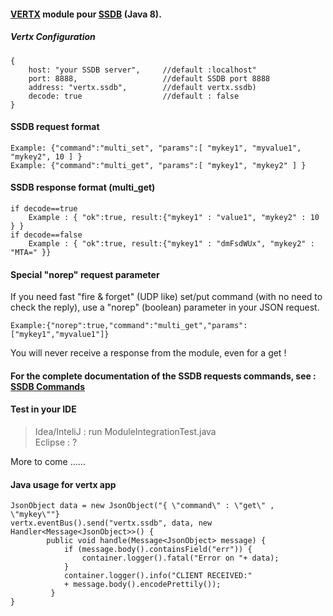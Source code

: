 #### [VERTX](http://vertx.io/) module pour [SSDB](http://ssdb.io/) (Java 8).
##### Vertx Configuration
    {
        host: "your SSDB server",     //default :localhost"  
        port: 8888,                   //default SSDB port 8888  
        address: "vertx.ssdb",        //default vertx.ssdb)
        decode: true                  //default : false
    }
#### SSDB request format
    Example: {"command":"multi_set", "params":[ "mykey1", "myvalue1", "mykey2", 10 ] }  
    Example: {"command":"multi_get", "params":[ "mykey1", "mykey2" ] }
#### SSDB response format (multi_get) 
    if decode==true  
        Example : { "ok":true, result:{"mykey1" : "value1", "mykey2" : 10 } }  
    if decode==false  
        Example : { "ok":true, result:{"mykey1" : "dmFsdWUx", "mykey2" : "MTA=" }}
#### Special "norep" request parameter
If you need fast "fire & forget" (UDP like) set/put command (with no need to check the reply), use a "norep" (boolean) parameter in your JSON request.

    Example:{"norep":true,"command":"multi_get","params":["mykey1","myvalue1"]}  
You will never receive a response from the module, even for a get !   
#### For the complete documentation of the SSDB requests commands, see : [SSDB Commands](http://ssdb.io/docs/php/index.html)
#### Test in your IDE
>Idea/InteliJ   :  run ModuleIntegrationTest.java  
>Eclipse        :  ?  

More to come ......  

#### Java usage for vertx app 
    JsonObject data = new JsonObject("{ \"command\" : \"get\" , \"mykey\""}  
    vertx.eventBus().send("vertx.ssdb", data, new Handler<Message<JsonObject>>() {  
            public void handle(Message<JsonObject> message) {  
                if (message.body().containsField("err")) {  
                    container.logger().fatal("Error on "+ data);  
                }  
                container.logger().info("CLIENT RECEIVED:" 
                + message.body().encodePrettily());
             }
    }             
    
